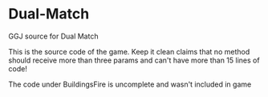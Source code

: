 # Dual-Match
GGJ source for Dual Match

This is the source code of the game. Keep it clean claims that no method should receive more than three params and can't have more than 15 lines of code!

The code under BuildingsFire is uncomplete and wasn't included in game
